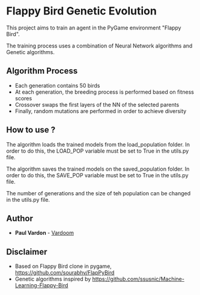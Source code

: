 # Flappy Bird Genetic Evolution
This project aims to train an agent in the PyGame environment "Flappy Bird".

The training process uses a combination of Neural Network algorithms and Genetic algorithms.

## Algorithm Process
* Each generation contains 50 birds
* At each generation, the breeding process is performed based on fitness scores
* Crossover swaps the first layers of the NN of the selected parents
* Finally, random mutations are performed in order to achieve diversity

## How to use ?
The algorithm loads the trained models from the load_population folder. In order to do this, the LOAD_POP variable must be set to True in the utils.py file.

The algorithm saves the trained models on the saved_population folder. In order to do this, the SAVE_POP variable must be set to True in the utils.py file.

The number of generations and the size of teh population can be changed in the utils.py file.

## Author
* **Paul Vardon** - [Vardoom](https://github.com/Vardoom)

## Disclaimer
* Based on Flappy Bird clone in pygame, https://github.com/sourabhv/FlapPyBird
* Genetic algorithms inspired by https://github.com/ssusnic/Machine-Learning-Flappy-Bird
